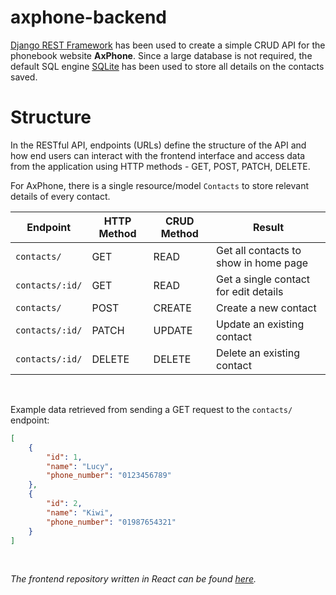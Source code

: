# axphone-backend 

[Django REST Framework](https://www.django-rest-framework.org/) has been used to create a simple CRUD API for the phonebook website **AxPhone**. Since a large database is not required, the default SQL engine [SQLite](https://www.sqlite.org/index.html) has been used to store all details on the contacts saved.

# Structure
In the RESTful API, endpoints (URLs) define the structure of the API and how end users can interact with the frontend interface and access data from the application using HTTP methods - GET, POST, PATCH, DELETE.  

For AxPhone, there is a single resource/model `Contacts` to store relevant details of every contact.

| Endpoint        | HTTP Method | CRUD Method | Result                                |
|-----------------|-------------|-------------|---------------------------------------|
| `contacts/`     | GET         | READ        | Get all contacts to show in home page |
| `contacts/:id/` | GET         | READ        | Get a single contact for edit details |
| `contacts/`     | POST        | CREATE      | Create a new contact                  |
| `contacts/:id/` | PATCH       | UPDATE      | Update an existing contact            |
| `contacts/:id/` | DELETE      | DELETE      | Delete an existing contact            |

<br/>

Example data retrieved from sending a GET request to the `contacts/` endpoint:
```json
[
    {
        "id": 1,
        "name": "Lucy",
        "phone_number": "0123456789"
    },
    {
        "id": 2,
        "name": "Kiwi",
        "phone_number": "01987654321"
    }
]
```

<br>

*The frontend repository written in React can be found [here](https://github.com/heheheejin/axphone-frontend).*
